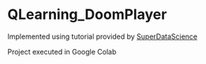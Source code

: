 # QLearning_DoomPlayer

Implemented using tutorial provided by [SuperDataScience](https://www.superdatascience.com/)

Project executed in Google Colab
